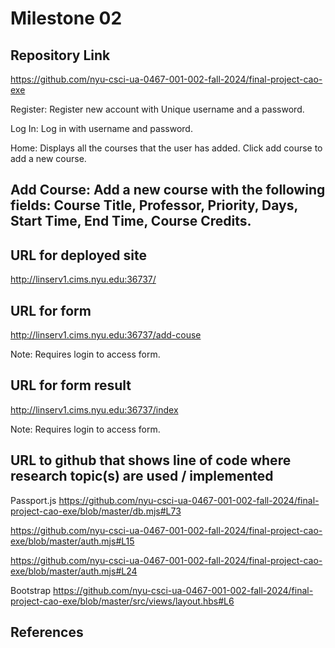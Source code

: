 Milestone 02
===

Repository Link
---
https://github.com/nyu-csci-ua-0467-001-002-fall-2024/final-project-cao-exe

Register: Register new account with Unique username and a password. 

Log In: Log in with username and password.

Home: Displays all the courses that the user has added. Click add course to add a new course. 

Add Course: Add a new course with the following fields: Course Title, Professor, Priority, Days, Start Time, End Time, Course Credits.
---

URL for deployed site 
---
http://linserv1.cims.nyu.edu:36737/

URL for form 
---
http://linserv1.cims.nyu.edu:36737/add-couse

Note: Requires login to access form.

URL for form result
---
http://linserv1.cims.nyu.edu:36737/index

Note: Requires login to access form.

URL to github that shows line of code where research topic(s) are used / implemented
--- 
Passport.js
https://github.com/nyu-csci-ua-0467-001-002-fall-2024/final-project-cao-exe/blob/master/db.mjs#L73

https://github.com/nyu-csci-ua-0467-001-002-fall-2024/final-project-cao-exe/blob/master/auth.mjs#L15

https://github.com/nyu-csci-ua-0467-001-002-fall-2024/final-project-cao-exe/blob/master/auth.mjs#L24

Bootstrap
https://github.com/nyu-csci-ua-0467-001-002-fall-2024/final-project-cao-exe/blob/master/src/views/layout.hbs#L6

References 
---
